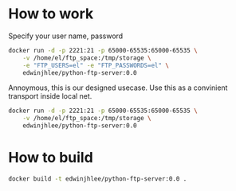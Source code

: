 # How to work

Specify your user name, password

```bash
docker run -d -p 2221:21 -p 65000-65535:65000-65535 \
    -v /home/el/ftp_space:/tmp/storage \
    -e "FTP_USERS=el" -e "FTP_PASSWORDS=el" \
    edwinjhlee/python-ftp-server:0.0
```

Annoymous, this is our designed usecase. Use this as a convinient transport inside local net.

```bash
docker run -d -p 2221:21 -p 65000-65535:65000-65535 \
    -v /home/el/ftp_space:/tmp/storage \
    edwinjhlee/python-ftp-server:0.0
```

# How to build

```bash
docker build -t edwinjhlee/python-ftp-server:0.0 .
```
